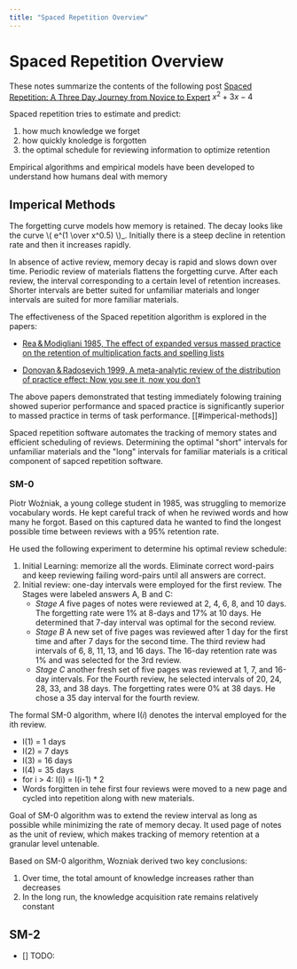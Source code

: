 ```yaml
---
title: "Spaced Repetition Overview"
---
```


# Spaced Repetition Overview

These notes summarize the contents of the following post [Spaced Repetition: A Three Day Journey from Novice to Expert](https://github.com/open-spaced-repetition/fsrs4anki/wiki/Spaced-Repetition-Algorithm:-A-Three%E2%80%90Day-Journey-from-Novice-to-Expert)
$x^2 + 3x - 4$

Spaced repetition tries to estimate and predict:

1. how much knowledge we forget
2. how quickly knoledge is forgotten
3. the optimal schedule for reviewing information to optimize retention

Empirical algorithms and empirical models have been developed to understand
how humans deal with memory

## Imperical Methods

The forgetting curve models how memory is retained. The decay looks like
the curve \\( e^(1 \over x^0.5) \\)\_. Initially there is a steep decline in retention
rate and then it increases rapidly.

In absence of active review, memory decay is rapid and slows down over time.
Periodic review of materials flattens the forgetting curve. After each review,
the interval corresponding to a certain level of retention increases. Shorter
intervals are better suited for unfamiliar materials and longer intervals are
suited for more familiar materials.

The effectiveness of the Spaced repetition algorithm is explored in the papers:

- [Rea & Modigliani 1985, The effect of expanded versus massed practice on the retention of multiplication facts and spelling lists](https://gwern.net/doc/psychology/spaced-repetition/1985-rea.pdf)

- [Donovan & Radosevich 1999, A meta-analytic review of the distribution of practice effect: Now you see it, now you don’t](https://gwern.net/doc/psychology/spaced-repetition/1999-donovan.pdf)

The above papers demonstrated that testing immediately folowing training showed
superior performance and spaced practice is significantly superior to massed
practice in terms of task performance. [[#imperical-methods]]

Spaced repetition software automates the tracking of memory states and
efficient scheduling of reviews. Determining the optimal "short" intervals for
unfamiliar materials and the "long" intervals for familiar materials is
a critical component of sapced repetition software.

### SM-0

Piotr Woźniak, a young college student in 1985, was struggling to memorize vocabulary words.
He kept careful track of when he reviwed words and how many he forgot. Based on this
captured data he wanted to find the longest possible time between reviews with a 95% retention
rate.

He used the following experiment to determine his optimal review schedule:

1. Initial Learning: memorize all the words. Eliminate correct word-pairs and keep reviewing
   failing word-pairs until all answers are correct.
1. Initial review: one-day intervals were employed for the first review. The Stages were labeled answers A, B and C:
   - _Stage A_ five pages of notes were reviewed at 2, 4, 6, 8, and 10 days. The forgetting
     rate were 1% at 8-days and 17% at 10 days. He determined that 7-day interval was
     optimal for the second review.
   - _Stage B_ A new set of five pages was reviewed after 1 day for the first
     time and after 7 days for the second time. The third review had intervals
     of 6, 8, 11, 13, and 16 days. The 16-day retention rate was 1% and was
     selected for the 3rd review.
   - _Stage C_ another fresh set of five pages was reviewed at 1, 7, and
     16-day intervals. For the Fourth review, he selected intervals of 20, 24,
     28, 33, and 38 days. The forgetting rates were 0% at 38 days. He chose a 35
     day interval for the fourth review.

The formal SM-0 algorithm, where I(_i_) denotes the interval employed for the ith review.

- I(1) = 1 days
- I(2) = 7 days
- I(3) = 16 days
- I(4) = 35 days
- for i > 4: I(i) = I(i-1) \* 2
- Words forgitten in tehe first four reviews were moved to a new page and
  cycled into repetition along with new materials.

Goal of SM-0 algorithm was to extend the review interval as long as possible
while minimizing the rate of memory decay. It used page of notes as the unit of
review, which makes tracking of memory retention at a granular level untenable.

Based on SM-0 algorithm, Wozniak derived two key conclusions:

1. Over time, the total amount of knowledge increases rather than decreases
2. In the long run, the knowledge acquisition rate remains relatively constant

## SM-2

- [] TODO:
